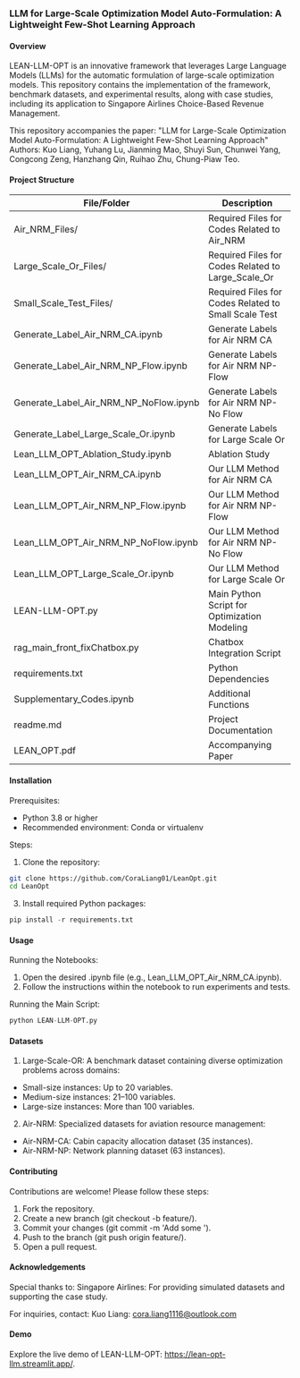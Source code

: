 ### LLM for Large-Scale Optimization Model Auto-Formulation: A Lightweight Few-Shot Learning Approach

#### Overview
LEAN-LLM-OPT is an innovative framework that leverages Large Language Models (LLMs) for the automatic formulation of large-scale optimization models. This repository contains the implementation of the framework, benchmark datasets, and experimental results, along with case studies, including its application to Singapore Airlines Choice-Based Revenue Management.


This repository accompanies the paper:
"LLM for Large-Scale Optimization Model Auto-Formulation: A Lightweight Few-Shot Learning Approach"
Authors: Kuo Liang, Yuhang Lu, Jianming Mao, Shuyi Sun, Chunwei Yang, Congcong Zeng, Hanzhang Qin, Ruihao Zhu, Chung-Piaw Teo.


#### Project Structure
| File/Folder                  | Description                                      |
|------------------------------|--------------------------------------------------|
| Air_NRM_Files/               | Required Files for Codes Related to Air_NRM |
| Large_Scale_Or_Files/        | Required Files for Codes Related to Large_Scale_Or |
| Small_Scale_Test_Files/      | Required Files for Codes Related to Small Scale Test |
| Generate_Label_Air_NRM_CA.ipynb |Generate Labels for Air NRM CA    |
| Generate_Label_Air_NRM_NP_Flow.ipynb |Generate Labels for Air NRM NP-Flow|
| Generate_Label_Air_NRM_NP_NoFlow.ipynb |  Generate Labels for Air NRM NP-No Flow|
| Generate_Label_Large_Scale_Or.ipynb | Generate Labels for Large Scale Or |
| Lean_LLM_OPT_Ablation_Study.ipynb | Ablation Study  |
| Lean_LLM_OPT_Air_NRM_CA.ipynb |  Our LLM Method for Air NRM CA                          |
| Lean_LLM_OPT_Air_NRM_NP_Flow.ipynb |  Our LLM Method for Air NRM NP-Flow   |
| Lean_LLM_OPT_Air_NRM_NP_NoFlow.ipynb | Our LLM Method for Air NRM NP-No Flow           |
| Lean_LLM_OPT_Large_Scale_Or.ipynb | Our LLM Method for Large Scale Or   |
| LEAN-LLM-OPT.py              | Main Python Script for Optimization Modeling     |
| rag_main_front_fixChatbox.py | Chatbox Integration Script                       |
| requirements.txt             | Python Dependencies                             |
| Supplementary_Codes.ipynb    | Additional Functions                            |
| readme.md                    | Project Documentation                           |
| LEAN_OPT.pdf                 | Accompanying Paper                              |

#### Installation
Prerequisites:
- Python 3.8 or higher
- Recommended environment: Conda or virtualenv

Steps:
1. Clone the repository:
```bash
git clone https://github.com/CoraLiang01/LeanOpt.git
cd LeanOpt
```
3. Install required Python packages:
```python
pip install -r requirements.txt
```
#### Usage
Running the Notebooks:
1. Open the desired .ipynb file (e.g., Lean_LLM_OPT_Air_NRM_CA.ipynb).
2. Follow the instructions within the notebook to run experiments and tests.

Running the Main Script:
```python
python LEAN-LLM-OPT.py
```
#### Datasets
1. Large-Scale-OR:
A benchmark dataset containing diverse optimization problems across domains:

- Small-size instances: Up to 20 variables.
- Medium-size instances: 21–100 variables.
- Large-size instances: More than 100 variables.

2. Air-NRM:
Specialized datasets for aviation resource management:

- Air-NRM-CA: Cabin capacity allocation dataset (35 instances).
- Air-NRM-NP: Network planning dataset (63 instances).

#### Contributing
Contributions are welcome! Please follow these steps:

1. Fork the repository.
2. Create a new branch (git checkout -b feature/<name>).
3. Commit your changes (git commit -m 'Add some <name>').
4. Push to the branch (git push origin feature/<name>).
5. Open a pull request.

#### Acknowledgements
Special thanks to:
Singapore Airlines: For providing simulated datasets and supporting the case study.

For inquiries, contact:
Kuo Liang: cora.liang1116@outlook.com

#### Demo
Explore the live demo of LEAN-LLM-OPT: https://lean-opt-llm.streamlit.app/.
